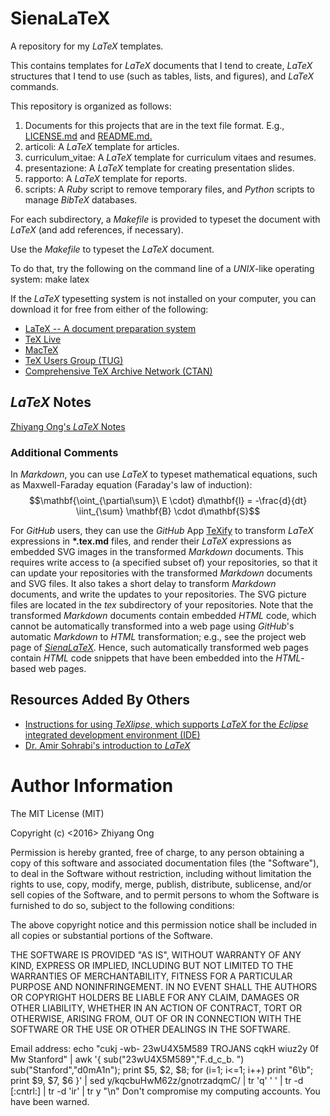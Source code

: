 #	SienaLaTeX


A repository for my *LaTeX* templates.

This contains templates for *LaTeX* documents that I tend to create, *LaTeX* structures that I tend to use (such as tables, lists, and figures), and *LaTeX* commands.



This repository is organized as follows:  
1)	Documents for this projects that are in the text file format. E.g., [LICENSE.md](https://github.com/eda-globetrotter/SienaLaTeX/blob/master/LICENSE.md) and [README.md.](https://github.com/eda-globetrotter/SienaLaTeX/blob/master/README.md)  
2)	articoli: A *LaTeX* template for articles.  
3)	curriculum_vitae: A *LaTeX* template for curriculum vitaes and resumes.  
4)	presentazione: A *LaTeX* template for creating presentation slides.  
5)	rapporto: A *LaTeX* template for reports.  
6)	scripts: A *Ruby* script to remove temporary files, and *Python* scripts to
		manage *BibTeX* databases.  

For each subdirectory, a *Makefile* is provided to typeset the document with *LaTeX* (and add references, if necessary).

Use the *Makefile* to typeset the *LaTeX* document.

To do that, try the following on the command line of a *UNIX*-like operating system: make latex

If the *LaTeX* typesetting system is not installed on your computer, you can download it for free from either of the following:
* [LaTeX -- A document preparation system](http://www.latex-project.org/)
* [TeX Live](http://www.tug.org/texlive/)
* [MacTeX](http://www.tug.org/mactex/)
* [TeX Users Group (TUG)](http://tug.org/)
* [Com­pre­hen­sive TeX Archive Net­work (CTAN)](http://www.ctan.org/)


##	*LaTeX* Notes

[Zhiyang Ong's *LaTeX* Notes](https://github.com/eda-ricercatore/SienaLaTeX/blob/master/notes/latex.md)

###	Additional Comments

In *Markdown*, you can use *LaTeX* to typeset mathematical equations, such as Maxwell-Faraday equation (Faraday's law of induction): $$\mathbf{\oint_{\partial\sum}\ E \cdot} d\mathbf{l} = -\frac{d}{dt} \iint_{\sum} \mathbf{B} \cdot d\mathbf{S}$$

For *GitHub* users, they can use the *GitHub* App
	[TeXify](https://github.com/apps/texify) to transform *LaTeX* expressions
	in **\*.tex.md** files, and render their *LaTeX* expressions as embedded
	SVG images in the transformed *Markdown* documents.
This requires write access to (a specified subset of) your repositories,
	so that it can update your repositories with the transformed
	*Markdown* documents and SVG files.
It also takes a short delay to transform *Markdown* documents, and write the
	updates to your repositories.
The SVG picture files are located in the *tex* subdirectory of your
	repositories.
Note that the transformed *Markdown* documents contain embedded *HTML* code,
	which cannot be automatically transformed into a web page using *GitHub*'s
	automatic *Markdown* to *HTML* transformation;
	e.g., see the project web page of [*SienaLaTeX*](https://eda-ricercatore.github.io/SienaLaTeX/).
Hence, such automatically transformed web pages contain *HTML* code snippets
	that have been embedded into the *HTML*-based web pages.



##	Resources Added By Others

+ [Instructions for using *TeXlipse*, which supports *LaTeX* for the *Eclipse* integrated development environment (IDE)](https://github.com/eda-ricercatore/SienaLaTeX/tree/master/instruction_for_texlipse)
+ [Dr. Amir Sohrabi's introduction to *LaTeX*](https://github.com/eda-ricercatore/SienaLaTeX/tree/master/latex_introduction_to)









#	Author Information

The MIT License (MIT)

Copyright (c) <2016> Zhiyang Ong

Permission is hereby granted, free of charge, to any person obtaining a copy of this software and associated documentation files (the "Software"), to deal in the Software without restriction, including without limitation the rights to use, copy, modify, merge, publish, distribute, sublicense, and/or sell copies of the Software, and to permit persons to whom the Software is furnished to do so, subject to the following conditions:

The above copyright notice and this permission notice shall be included in all copies or substantial portions of the Software.

THE SOFTWARE IS PROVIDED "AS IS", WITHOUT WARRANTY OF ANY KIND, EXPRESS OR IMPLIED, INCLUDING BUT NOT LIMITED TO THE WARRANTIES OF MERCHANTABILITY, FITNESS FOR A PARTICULAR PURPOSE AND NONINFRINGEMENT. IN NO EVENT SHALL THE AUTHORS OR COPYRIGHT HOLDERS BE LIABLE FOR ANY CLAIM, DAMAGES OR OTHER LIABILITY, WHETHER IN AN ACTION OF CONTRACT, TORT OR OTHERWISE, ARISING FROM, OUT OF OR IN CONNECTION WITH THE SOFTWARE OR THE USE OR OTHER DEALINGS IN THE SOFTWARE.

Email address: echo "cukj -wb- 23wU4X5M589 TROJANS cqkH wiuz2y 0f Mw Stanford" | awk '{ sub("23wU4X5M589","F.d_c_b. ") sub("Stanford","d0mA1n"); print $5, $2, $8; for (i=1; i<=1; i++) print "6\b"; print $9, $7, $6 }' | sed y/kqcbuHwM62z/gnotrzadqmC/ | tr 'q' ' ' | tr -d [:cntrl:] | tr -d 'ir' | tr y "\n"		Don't compromise my computing accounts. You have been warned.

